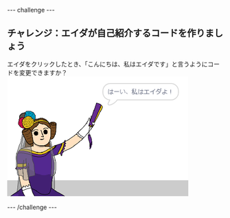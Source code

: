 --- challenge ---

## チャレンジ：エイダが自己紹介するコードを作りましょう

エイダをクリックしたとき、「こんにちは、私はエイダです」と言うようにコードを変更できますか？ ![「こんにちは、エイダです」と言うadaスプライト](images/poetry-ada-intro.png)

--- /challenge ---
